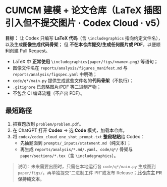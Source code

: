 # CUMCM 建模 + 论文仓库（LaTeX 插图引入但不提交图片 · Codex Cloud · v5）

**目标：** 让 Codex 只编写 **LaTeX 代码**（含 `\includegraphics` 指向约定文件名），以及生成**图像生成代码骨架**；
但 **不在本仓库提交/生成任何图片或 PDF**，以便顺利创建 Pull Request。

- LaTeX 中 **正常使用** `\includegraphics{paper/figs/<name>.png}` 等语句；
- 图像文件名在 `reports/analysis/figures_manifest.md` 与 `reports/analysis/figspec.yaml` 中明确；
- `code/q*/main.py` 提供生成这些文件名的**代码骨架**（不执行）；
- `.gitignore` 已忽略图片/PDF 等二进制产物；
- 不包含 CI 编译流程（不产出 PDF）。

## 最短路径
1. 把赛题放到 `problem/problem.pdf`。
2. 在 ChatGPT 打开 **Codex** → 选 **Code** 模式，加载本仓库。
3. 将 `codex/codex_cloud_one_shot_prompt.txt` **整段粘贴**给 Codex：
   - 先抽题面到 `prompts/_inputs/statement.md`（纯文本）；
   - 再生成 `reports/analysis/*.md/.yaml`、`code/q*/` 骨架与 `paper/sections/*.tex`（含 `\includegraphics`）。

> 说明：未来需要出图时，只需在本地运行各 `code/q*/main.py` 生成图到 `paper/figs/`，再单独提交“二进制工件 PR”或发布 Release；**此仓库主 PR 保持纯文本**。